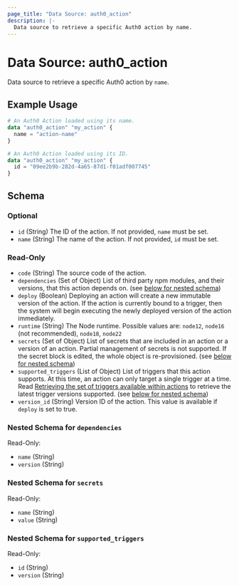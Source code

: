 ```yaml
---
page_title: "Data Source: auth0_action"
description: |-
  Data source to retrieve a specific Auth0 action by name.
---
```


# Data Source: auth0_action

Data source to retrieve a specific Auth0 action by `name`.

## Example Usage

```terraform
# An Auth0 Action loaded using its name.
data "auth0_action" "my_action" {
  name = "action-name"
}

# An Auth0 Action loaded using its ID.
data "auth0_action" "my_action" {
  id = "09ee2b9b-282d-4a65-87d1-f01adf007745"
}
```

<!-- schema generated by tfplugindocs -->
## Schema

### Optional

- `id` (String) The ID of the action. If not provided, `name` must be set.
- `name` (String) The name of the action. If not provided, `id` must be set.

### Read-Only

- `code` (String) The source code of the action.
- `dependencies` (Set of Object) List of third party npm modules, and their versions, that this action depends on. (see [below for nested schema](#nestedatt--dependencies))
- `deploy` (Boolean) Deploying an action will create a new immutable version of the action. If the action is currently bound to a trigger, then the system will begin executing the newly deployed version of the action immediately.
- `runtime` (String) The Node runtime. Possible values are: `node12`, `node16` (not recommended), `node18`, `node22`
- `secrets` (Set of Object) List of secrets that are included in an action or a version of an action. Partial management of secrets is not supported. If the secret block is edited, the whole object is re-provisioned. (see [below for nested schema](#nestedatt--secrets))
- `supported_triggers` (List of Object) List of triggers that this action supports. At this time, an action can only target a single trigger at a time. Read [Retrieving the set of triggers available within actions](https://registry.terraform.io/providers/auth0/auth0/latest/docs/guides/action_triggers) to retrieve the latest trigger versions supported. (see [below for nested schema](#nestedatt--supported_triggers))
- `version_id` (String) Version ID of the action. This value is available if `deploy` is set to true.

<a id="nestedatt--dependencies"></a>
### Nested Schema for `dependencies`

Read-Only:

- `name` (String)
- `version` (String)


<a id="nestedatt--secrets"></a>
### Nested Schema for `secrets`

Read-Only:

- `name` (String)
- `value` (String)


<a id="nestedatt--supported_triggers"></a>
### Nested Schema for `supported_triggers`

Read-Only:

- `id` (String)
- `version` (String)


